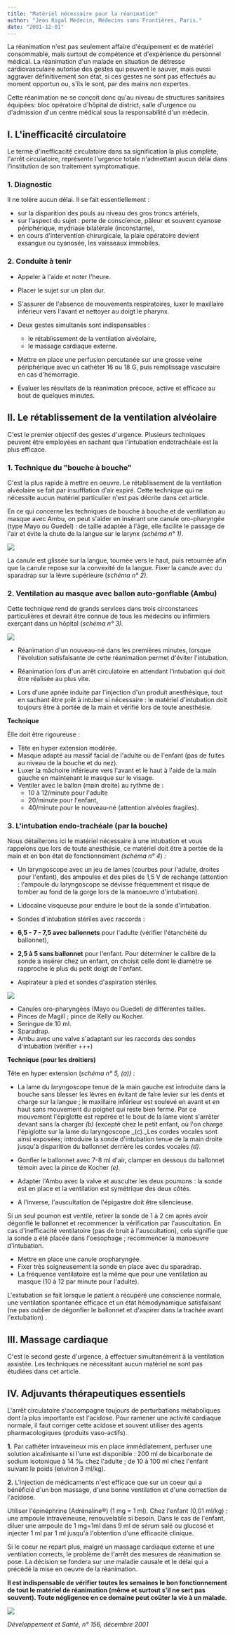 ```yaml
---
title: "Matériel nécessaire pour la réanimation"
author: "Jean Rigal Médecin, Médecins sans Frontières, Paris."
date: "2001-12-01"
---
```


<div class="teaser"><p>La réanimation n'est pas seulement affaire d'équipement et de matériel consommable, mais surtout de compétence et d'expérience du personnel médical. La réanimation d'un malade en situation de détresse cardiovasculaire autorise des gestes qui peuvent le sauver, mais aussi aggraver définitivement son état, si ces gestes ne sont pas effectués au moment opportun ou, s'ils le sont, par des mains non expertes.</p>
<p>Cette réanimation ne se conçoit donc qu'au niveau de structures sanitaires équipées: bloc opératoire d'hôpital de district, salle d'urgence ou d'admission d'un centre médical sous la responsabilité d'un médecin.</p></div>

## I. L'inefficacité circulatoire

Le terme d'inefficacité circulatoire dans sa signification la plus complète, l'arrêt circulatoire, représente l'urgence totale n'admettant aucun délai dans l'institution de son traitement symptomatique.

### 1. Diagnostic

Il ne tolère aucun délai. Il se fait essentiellement :

- sur la disparition des pouls au niveau des gros troncs artériels,
- sur l'aspect du sujet : perte de conscience, pâleur et souvent cyanose périphérique, mydriase bilatérale (inconstante),
- en cours d'intervention chirurgicale, la plaie opératoire devient exsangue ou cyanosée, les vaisseaux immobiles.

### 2. Conduite à tenir

- Appeler à l'aide et noter l'heure.

- Placer le sujet sur un plan dur.

- S'assurer de l'absence de mouvements respiratoires, luxer le maxillaire inférieur vers l'avant et nettoyer au doigt le pharynx.

- Deux gestes simultanés sont indispensables :

  - le rétablissement de la ventilation alvéolaire,
  - le massage cardiaque externe.

- Mettre en place une perfusion percutanée sur une grosse veine périphérique avec un cathéter 16 ou 18 G, puis remplissage vasculaire en cas d'hémorragie.

- Évaluer les résultats de la réanimation précoce, active et efficace au bout de quelques minutes.

## II. Le rétablissement de la ventilation alvéolaire

C'est le premier objectif des gestes d'urgence. Plusieurs techniques peuvent être employées en sachant que l'intubation endotrachéale est la plus efficace.

### 1. Technique du "bouche à bouche"

C'est la plus rapide à mettre en oeuvre. Le rétablissement de la ventilation alvéolaire se fait par insufflation d'air expiré. Cette technique qui ne nécessite aucun matériel particulier n'est pas décrite dans cet article.

En ce qui concerne les techniques de bouche à bouche et de ventilation au masque avec Ambu, on peut s'aider en insérant une canule oro-pharyngée (type Mayo ou Guedel) : de taille adaptée à l'âge, elle facilite le passage de l'air et évite la chute de la langue sur le larynx *(schéma n° 1)*.

![](i948-1.jpg)

La canule est glissée sur la langue, tournée vers le haut, puis retournée afin que la canule repose sur la convexité de la langue. Fixer la canule avec du sparadrap sur la lèvre supérieure (*schéma n°* *2).*

### 2. Ventilation au masque avec ballon auto-gonflable (Ambu)

Cette technique rend de grands services dans trois circonstances particulières et devrait être connue de tous les médecins ou infirmiers exerçant dans un hôpital (*schéma n°* *3).*

![](i948-2.jpg)

- Réanimation d'un nouveau-né dans les premières minutes, lorsque l'évolution satisfaisante de cette réanimation permet d'éviter l'intubation.

- Réanimation lors d'un arrêt circulatoire en attendant l'intubation qui doit être réalisée au plus vite.

- Lors d'une apnée induite par l'injection d'un produit anesthésique, tout en sachant être prêt à intuber si nécessaire : le matériel d'intubation doit toujours être à portée de la main et vérifié lors de toute anesthésie.

**Technique**

Elle doit être rigoureuse :

- Tête en hyper extension modérée.
- Masque adapté au massif facial de l'adulte ou de l'enfant (pas de fuites au niveau de la bouche et du nez).
- Luxer la mâchoire inférieure vers l'avant et le haut à l'aide de la main gauche en maintenant le masque sur le visage.
- Ventiler avec le ballon (main droite) au rythme de :
  - 10 à 12/minute pour l'adulte
  - 20/minute pour l'enfant,
  - 40/minute pour le nouveau-né (attention alvéoles fragiles).

### 3. L'intubation endo-trachéale (par la bouche)

Nous détaillerons ici le matériel nécessaire à une intubation et vous rappelons que lors de toute anesthésie, ce matériel doit être à portée de la main et en bon état de fonctionnement *(schéma n° 4*) *:*

- Un laryngoscope avec un jeu de lames (courbes pour l'adulte, droites pour l'enfant), des ampoules et des piles de 1,5 V de rechange (attention : l'ampoule du laryngoscope se dévisse fréquemment et risque de tomber au fond de la gorge lors de la manoeuvre d'intubation).

- Lidocaïne visqueuse pour enduire le bout de la sonde d'intubation.

- Sondes d'intubation stériles avec raccords :

- **6,5 - 7 - 7,5 avec ballonnets** pour l'adulte (vérifier l'étanchéité du ballonnet),

- **2,5 à 5 sans ballonnet** pour l'enfant. Pour déterminer le calibre de la sonde à insérer chez un enfant, on choisit celle dont le diamètre se rapproche le plus du petit doigt de l'enfant.

- Aspirateur à pied et sondes d'aspiration stériles.

![](i948-3.jpg)

- Canules oro-pharyngées (Mayo ou Guedel) de différentes tailles.
- Pinces de Magill ; pince de Kelly ou Kocher.
- Seringue de 10 ml.
- Sparadrap.
- Ambu avec une valve s'adaptant sur les raccords des sondes d'intubation (vérifier +++)

**Technique (pour les droitiers)**

Tête en hyper extension (*schéma n° 5, (a))* :

- La lame du laryngoscope tenue de la main gauche est introduite dans la bouche sans blesser les lèvres en évitant de faire levier sur les dents et charge sur la langue ; le maxillaire inférieur est soulevé en avant et en haut sans mouvement du poignet qui reste bien ferme. Par ce mouvement l'épiglotte est repérée et le bout de la lame vient s'arrêter devant sans la charger *(b)* (excepté chez le petit enfant, où l'on charge l'épiglotte sur la lame du laryngoscope \_(c).\_Les cordes vocales sont ainsi exposées; introduire la sonde d'intubation tenue de la main droite jusqu'à disparition du ballonnet derrière les cordes vocales *(d).*

- Gonfler le ballonnet avec 7-8 ml d'air, clamper en dessous du ballonnet témoin avec la pince de Kocher *(e).*

- Adapter l'Ambu avec la valve et ausculter les deux poumons : la sonde est en place et la ventilation est symétrique des deux côtés.

- A l'inverse, l'auscultation de l'épigastre doit être silencieuse.

Si un seul poumon est ventilé, retirer la sonde de 1 à 2 cm après avoir dégonflé le ballonnet et recommencer la vérification par l'auscultation. En cas d'inefficacité ventilatoire (pas de bruit à l'auscultation), cela signifie que la sonde a été placée dans l'oesophage ; recommencer la manoeuvre d'intubation.

- Mettre en place une canule oropharyngée.
- Fixer très soigneusement la sonde en place avec du sparadrap.
- La fréquence ventilatoire est la même que pour une ventilation au masque (10 à 12 par minute pour l'adulte).

L'extubation se fait lorsque le patient a récupéré une conscience normale, une ventilation spontanée efficace et un état hémodynamique satisfaisant (ne pas oublier de dégonfler le ballonnet et d'aspirer dans la trachée avant l'extubation) .

## III. Massage cardiaque

C'est le second geste d'urgence, à effectuer simultanément à la ventilation assistée. Les techniques ne nécessitant aucun matériel ne sont pas étudiées dans cet article.

## IV. Adjuvants thérapeutiques essentiels

L'arrêt circulatoire s'accompagne toujours de perturbations métaboliques dont la plus importante est l'acidose. Pour ramener une activité cardiaque normale, il faut corriger cette acidose et souvent utiliser des agents pharmacologiques (produits vaso-actifs).

**1.** Par cathéter intraveineux mis en place immédiatement, perfuser une solution alcalinisante si l'une est disponible : 200 ml de bicarbonate de sodium isotonique à 14 ‰ chez l'adulte ; de 10 à 100 ml chez l'enfant suivant le poids (environ 3 ml/kg).

**2.** L'injection de médicaments n'est efficace que sur un coeur qui a bénéficié d'un bon massage, d'une bonne ventilation et d'une correction de l'acidose.

Utiliser l'épinéphrine (Adrénaline®) (1 mg = 1 ml). Chez l'enfant (0,01 ml/kg) : une ampoule intraveineuse, renouvelable si besoin. Dans le cas de l'enfant, diluer une ampoule de 1 mg=1ml dans 9 ml de sérum salé ou glucosé et injecter 1 ml par 1 ml jusqu'à l'obtention d'une efficacité clinique.

Si le coeur ne repart plus, malgré un massage cardiaque externe et une ventilation corrects, le problème de l'arrêt des mesures de réanimation se pose. La décision se fondera sur une maladie causale et le délai qui a précédé la mise en oeuvre de la réanimation.

**Il est indispensable de vérifier toutes les semaines le bon fonctionnement de tout le matériel de réanimation (même et surtout s'il ne sert pas souvent). Toute négligence en ce domaine peut coûter la vie à un malade.**

![](i948-4.jpg)

*Développement et Santé, n° 156, décembre 2001*
